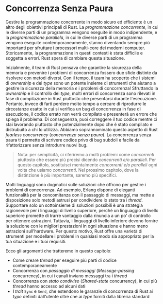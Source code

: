 # Concorrenza Senza Paura

Gestire la programmazione concorrente in modo sicuro ed efficiente è un altro
degli obiettivi principali di Rust. La _programmazione concorrente_, in cui le
diverse parti di un programma vengono eseguite in modo indipendente, e la
_programmazione parallela_, in cui le diverse parti di un programma vengono
eseguite contemporaneamente, stanno diventando sempre più importanti per
sfruttare i processori multi-core dei moderni computer. Storicamente, la
programmazione in questi contesti è stata difficile e soggetta a errori. Rust
spera di cambiare questa situazione.

Inizialmente, il team di Rust pensava che garantire la sicurezza della memoria e
prevenire i problemi di concorrenza fossero due sfide distinte da risolvere con
metodi diversi. Con il tempo, il team ha scoperto che i sistemi di _ownership_ e
dei _type_ sono un potente insieme di strumenti che aiutano a gestire la
sicurezza della memoria _e_ i problemi di concorrenza! Sfruttando la _ownership_
e il controllo dei _type_, molti errori di concorrenza sono rilevati in fase di
compilazione in Rust piuttosto che presentarsi durante l'esecuzione. Pertanto,
invece di farti perdere molto tempo a cercare di riprodurre le circostanze
esatte in cui si verifica un bug di concorrenza in fase di esecuzione, il codice
errato non verrà compilato e presenterà un errore che spiega il problema. Di
conseguenza, puoi correggere il tuo codice mentre ci stai lavorando piuttosto
che potenzialmente dopo che è stato compilato e distrubuito a chi lo utilizza.
Abbiamo soprannominato questo aspetto di Rust _fearless concurrency_
(_concorrenza senza paura_). La concorrenza senza paura ti permette di scrivere
codice privo di bug subdoli e facile da rifattorizzare senza introdurre nuovi
bug.

> Nota: per semplicità, ci riferiremo a molti problemi come _concorrenti_
> piuttosto che essere più precisi dicendo _concorrenti e/o paralleli_. Per
> questo capitolo, sostituisci mentalmente _concorrenti e/o paralleli_ ogni
> volta che usiamo _concorrenti_. Nel prossimo capitolo, dove la distinzione è
> più importante, saremo più specifici.

Molti linguaggi sono dogmatici sulle soluzioni che offrono per gestire i
problemi di concorrenza. Ad esempio, Erlang dispone di eleganti funzionalità per
la concomitanza con il passaggio di messaggi, ma mette a disposizione solo
metodi astrusi per condividere lo stato tra i _thread_. Supportare solo un
sottoinsieme di soluzioni possibili è una strategia ragionevole per i linguaggi
di livello superiore, perché un linguaggio di livello superiore promette di
trarre vantaggio dalla rinuncia a un po' di controllo per ottenere astrazioni.
Tuttavia, i linguaggi di livello inferiore devono fornire la soluzione con le
migliori prestazioni in ogni situazione e hanno meno astrazioni sull'hardware.
Per questo motivo, Rust offre una varietà di strumenti per modellare i problemi
in qualsiasi modo sia appropriato per la tua situazione e i tuoi requisiti.

Ecco gli argomenti che tratteremo in questo capitolo:

- Come creare _thread_ per eseguire più parti di codice contemporaneamente
- Concorrenza con _passaggio di messaggi_ (_Message-passing_ concurrency), in
  cui i canali inviano messaggi tra i _thread_
- Concorrenza con _stato condiviso_ (_Shared-state_ concurrency), in cui più
  _thread_ hanno accesso ad alcuni dati
- I _trait_ `Sync` e `Send`, che estendono le garanzie di concorrenza di Rust ai
  _type_ definiti dall'utente oltre che ai _type_ forniti dalla libreria
  standard
